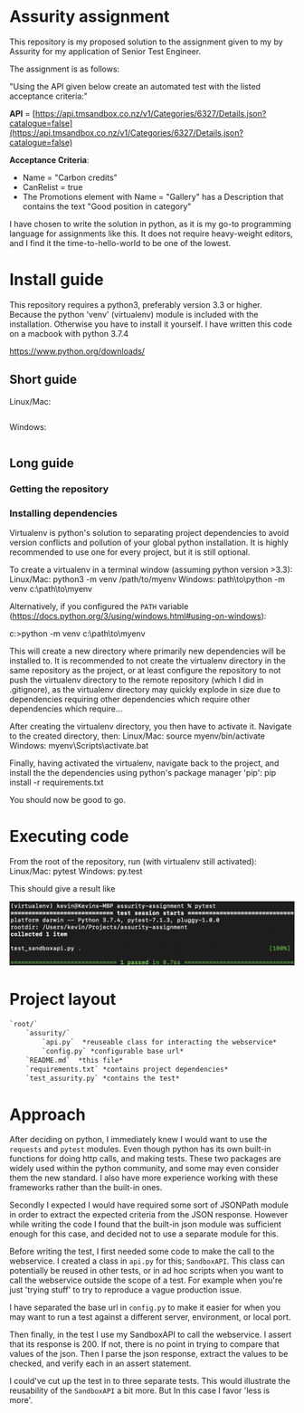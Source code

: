 # Assurity assignment 

This repository is my proposed solution to the assignment given to my by Assurity for my application of Senior Test Engineer.

The assignment is as follows: 

"Using the API given below create an automated test with the listed acceptance criteria:"

**API**  =  [https://api.tmsandbox.co.nz/v1/Categories/6327/Details.json?catalogue=false](https://api.tmsandbox.co.nz/v1/Categories/6327/Details.json?catalogue=false)

**Acceptance Criteria**:

-   Name = "Carbon credits"
-   CanRelist = true
-   The  Promotions  element with  Name = "Gallery" has a Description that contains the text "Good position in category"

I have chosen to write the solution in python, as it is my go-to programming language for assignments like this. It does not require heavy-weight editors, and I find it the time-to-hello-world to be one of the lowest. 

# Install guide

This repository requires a python3, preferably version 3.3 or higher. Because the python 'venv' (virtualenv) module is included with the installation. Otherwise you have to install it yourself. I have written this code on a macbook with python 3.7.4

https://www.python.org/downloads/

## Short guide
Linux/Mac:
```

```

Windows:
```

```

## Long guide
### Getting the repository


### Installing dependencies
Virtualenv is python's solution to separating project dependencies to avoid version conflicts and pollution of your global python installation. It is highly recommended to use one for every project, but it is still optional.

To create a virtualenv in a terminal window (assuming python version >3.3):
Linux/Mac: python3 -m venv /path/to/myenv
Windows: path\to\python -m venv c:\path\to\myenv

Alternatively, if you configured the  `PATH`  variable (https://docs.python.org/3/using/windows.html#using-on-windows):

c:\>python -m venv c:\path\to\myenv

This will create a new directory where primarily new dependencies will be installed to. It is recommended to not create the virtualenv directory in the same repository as the project, or at least configure the repository to not push the virtualenv directory to the remote repository (which I did in .gitignore), as the virtualenv directory may quickly explode in size due to dependencies requiring other dependencies which require other dependencies which require...

After creating the virtualenv directory, you then have to activate it. Navigate to the created directory, then:
Linux/Mac: source myenv/bin/activate
Windows: myenv\Scripts\activate.bat

Finally, having activated the virtualenv, navigate back to the project, and install the the dependencies using python's package manager 'pip':
pip install -r requirements.txt

You should now be good to go.

# Executing code

From the root of the repository, run (with virtualenv still activated):
Linux/Mac: pytest
Windows: py.test

This should give a result like

![](screenshot.png)

# Project layout
```
`root/`
    `assurity/` 
        `api.py`  *reuseable class for interacting the webservice*
        `config.py` *configurable base url*
    `README.md`  *this file*
    `requirements.txt` *contains project dependencies*
    `test_assurity.py` *contains the test*
```
# Approach

After deciding on python, I immediately knew I would want to use the `requests` and `pytest` modules. Even though python has its own built-in functions for doing http calls, and making tests. These two packages are widely used within the python community, and some may even consider them the new standard. I also have more experience working with these frameworks rather than the built-in ones.

Secondly I expected I would have required some sort of JSONPath module in order to extract the expected criteria from the JSON response. However while writing the code I found that the built-in json module was sufficient enough for this case, and decided not to use a separate module for this.

Before writing the test, I first needed some code to make the call to the webservice. I created a class in `api.py` for this; `SandboxAPI`. This class can potentially be reused in other tests, or in ad hoc scripts when you want to call the webservice outside the scope of a test. For example when you're just 'trying stuff' to try to reproduce a vague production issue. 

I have separated the base url in `config.py` to make it easier for when you may want to run a test against a different server, environment, or local port. 

Then finally, in the test I use my SandboxAPI to call the webservice. I assert that its response is 200. If not, there is no point in trying to compare that values of the json. Then I parse the json response, extract the values to be checked, and verify each in an assert statement.

I could've cut up the test in to three separate tests. This would illustrate the reusability of the `SandboxAPI` a bit more. But In this case I favor 'less is more'. 




